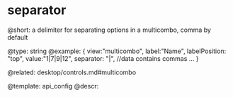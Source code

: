 separator
=============


@short:
	a delimiter for separating options in a multicombo, comma by default

@type: string
@example:
{
	view:"multicombo", 
    label:"Name", 
    labelPosition: "top",
	value:"1|7|9|12",
	separator: "|", //data contains commas
	...
}

@related:
desktop/controls.md#multicombo

@template:	api_config
@descr:


